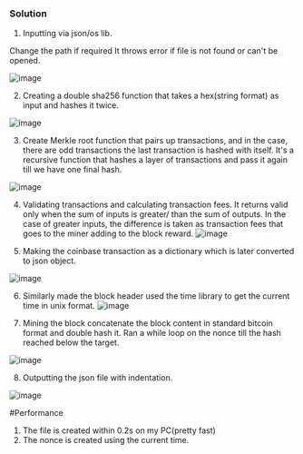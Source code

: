 ### Solution

1. Inputting via json/os lib.

Change the path if required
It throws error if file is not found or can't be opened.

![image](https://github.com/Xavaitron/Bitcoin-miner-validater/assets/143639958/9ba9a71c-9a8a-4f1d-a038-cf1b3762aeb0)

2. Creating a double sha256 function that takes a hex(string format) as input and hashes it twice.

![image](https://github.com/Xavaitron/Bitcoin-miner-validater/assets/143639958/675fc633-1acb-4e8d-9be2-6ab6df505bb0)

3. Create Merkle root function that pairs up transactions, and in the case, there are odd transactions the last transaction is hashed with itself. It's a recursive function that hashes a layer of transactions and pass it again till we have one final hash.

![image](https://github.com/Xavaitron/Bitcoin-miner-validater/assets/143639958/6cd6781f-b807-4684-9c57-c883329d064a)

4. Validating transactions and calculating transaction fees.
It returns valid only when the sum of inputs is greater/ than the sum of outputs. In the case of greater inputs, the difference is taken as transaction fees that goes to the miner adding to the block reward.
![image](https://github.com/Xavaitron/Bitcoin-miner-validater/assets/143639958/1197cec8-316e-4a17-a451-a8b04bde9680)

5. Making the coinbase transaction as a dictionary which is later converted to json object.

![image](https://github.com/Xavaitron/Bitcoin-miner-validater/assets/143639958/6613fb48-b97c-46e1-b1bd-e42672cf4a79)

6. Similarly made the block header
 used the time library to get the current time in unix format.
![image](https://github.com/Xavaitron/Bitcoin-miner-validater/assets/143639958/d92bca24-d99f-4c9f-ab4c-4a3d39d3fe9d)

7. Mining the block 
concatenate the block content in standard bitcoin format and double hash it. Ran a while loop on the nonce till the hash reached below the target.

![image](https://github.com/Xavaitron/Bitcoin-miner-validater/assets/143639958/b5da9206-1a45-4d02-a1b7-a1ee1ffb339e)

8. Outputting the json file with indentation.

![image](https://github.com/Xavaitron/Bitcoin-miner-validater/assets/143639958/c8a18ecd-72cd-4063-ae6e-76b478d8230a)

#Performance
1. The file is created within 0.2s on my PC(pretty fast)
2. The nonce is created using the current time.







